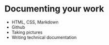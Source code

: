 # Documenting your work


- HTML, CSS, Markdown
- Github
- Taking pictures
- Writing technical documentation

